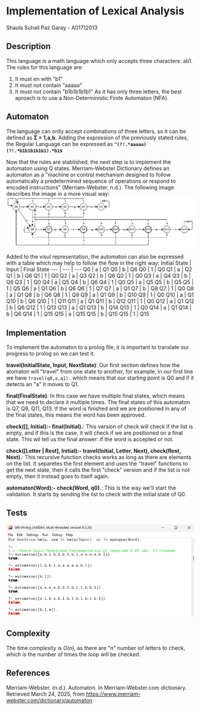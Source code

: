 # Implementation of Lexical Analysis
Shaula Suhail Paz Garay - A01712013

## Description
This language is a math language which only accepts three characters: ab1. The rules for this language are:
1. It must en with "b1"
2. It must not contain "aaaaa"
3. It must not contain "b1b1b1b1b1"
As it has only three letters, the best aproach is to use a Non-Deterministic Finite Automaton (NFA).

## Automaton
The language can onlly accept combinations of three letters, so it can be defined as **Σ = 1,a,b**. Adding the expression of the previously stated rules, the Regular Language can be expressed as **`^(?!.*aaaaa)(?!.*b1b1b1b1b1).*b1$`**

Now that the rules are stablished, the next step is to implement the automaton using Q states. Merriam-Webster Dictionary defines an automaton as a "machine or control mechanism designed to follow automatically a predetermined sequence of operations or respond to encoded instructions" (Merriam-Webster, n.d.). The following image describes the image in a more visual way:
![alt text](image.png)

Added to the visul representation, the automaton can also be expressed with a table which may help to follow the flow in the right way:
Initial State | Input | Final State
--- | --- | ---
Q0 | a | Q1
Q0 | b | Q6
Q0 | 1 | Q0
Q1 | a | Q2
Q1 | b | Q6
Q1 | 1 | Q0
Q2 | a | Q3
Q2 | b | Q6
Q2 | 1 | Q0
Q3 | a | Q4
Q3 | b | Q6
Q3 | 1 | Q0
Q4 | a | Q5
Q4 | b | Q6
Q4 | 1 | Q0
Q5 | a | Q5
Q5 | b | Q5
Q5 | 1 | Q5
Q6 | a | Q1
Q6 | b | Q6
Q6 | 1 | Q7
Q7 | a | Q1
Q7 | b | Q8
Q7 | 1 | Q0
Q8 | a | Q1
Q8 | b | Q6
Q8 | 1 | Q9
Q9 | a | Q1
Q9 | b | Q10
Q9 | 1 | Q0
Q10 | a | Q1
Q10 | b | Q6
Q10 | 1 | Q11
Q11 | a | Q1
Q11 | b | Q12
Q11 | 1 | Q0
Q12 | a | Q1
Q12 | b | Q6
Q12 | 1 | Q13
Q13 | a | Q1
Q13 | b | Q14
Q13 | 1 | Q0
Q14 | a | Q1
Q14 | b | Q6
Q14 | 1 | Q15
Q15 | a | Q15
Q15 | b | Q15
Q15 | 1 | Q15

## Implementation
To implement the automaton to a prolog file, it is important to translate our progress to prolog so we can test it.

**travel(InitialState, Input, NextState)**: Our first section defines how the atomaton will "travel" from one state to another, for example, in our first line we have `travel(q0,a,q1).` which means that our starting point is Q0 and if it detects an "a" it moves to Q1.

**final(FinalState)**: In this case we have multiple final states, which means that we need to declare it multiple times. The final states of this automaton is Q7, Q9, Q11, Q13. If the word is finished and we are positioned in any of the final states, this means the word has been approved.

**check([], Initial):- final(Initial).**: This version of check will check if the list is empty, and if this is the case, it will check if we are positioned on a final state. This wil tell us the final answer: if the word is accepted or not.

**check([Letter | Rest], Initial):- travel(Initial, Letter, Next), check(Rest, Next).**: This recursive function checks works as long as there are elements on the list. It separetes the first element and uses the "travel" functions to get the next state, then it calls the first "check" version and if the list is not empty, then it instead goes to itself again.

**automaton(Word):- check(Word, q0).**: This is the way we'll start the validation. It starts by sending the list to check with the initial state of Q0.

## Tests
![alt text](image-1.png)

## Complexity
The time complexity is O(n), as there are "n" number iof letters to check, which is the number of times the loop will be checked.

## References
Merriam-Webster. (n.d.). Automaton. In Merriam-Webster.com dictionary. Retrieved March 24, 2025, from https://www.merriam-webster.com/dictionary/automaton